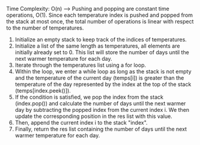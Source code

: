 Time Complexity: O(n) --> Pushing and popping are constant time operations, O(1). Since each temperature index is pushed and popped from the stack at most once, the total number of operations is linear with respect to the number of temperatures.

1. Initialize an empty stack to keep track of the indices of temperatures.
2. Initialize a list of the same length as temperatures, all elements are initially already set to 0. This list will store the number of days until the next warmer temperature for each day.
3. Iterate through the temperatures list using a for loop.
4. Within the loop, we enter a while loop as long as the stack is not empty and the temperature of the current day (temps[i]) is greater than the temperature of the day represented by the index at the top of the stack (temps[index.peek()]).
5. If the condition is satisfied, we pop the index from the stack (index.pop()) and calculate the number of days until the next warmer day by subtracting the popped index from the current index i. We then update the corresponding position in the res list with this value.
6. Then, append the current index i to the stack "index".
7. Finally, return the res list containing the number of days until the next warmer temperature for each day.
